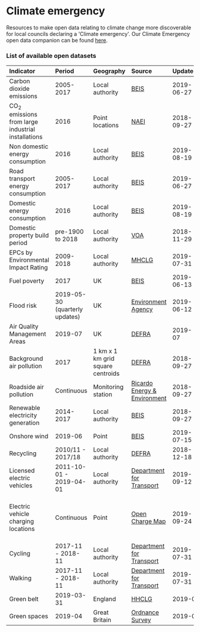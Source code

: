 # Climate emergency

Resources to make open data relating to climate change more discoverable for local councils declaring a 'Climate emergency'. Our Climate Emergency open data companion can be found <a href="https://www.trafforddatalab.io/climate_emergency" target="_blank">here</a>.     

### List of available open datasets

|Indicator |Period |Geography |Source |Updated |Licence |Data |Code |
|:---|:---|:---|:---|:---|:---|:---|:---|
|Carbon dioxide emissions |2005-2017 |Local authority |<a href="https://www.gov.uk/government/collections/uk-local-authority-and-regional-carbon-dioxide-emissions-national-statistics" target="_blank">BEIS</a> | 2019-06-27 |<a href="http://www.nationalarchives.gov.uk/doc/open-government-licence/version/3/" target="_blank">OGL v3.0</a> |<a href="data/co2_emissions.csv" target="_blank">view</a> | <a href="code/co2_emissions.R" target="_blank">view</a> |
|CO<sub>2</sub> emissions from large industrial installations |2016 |Point locations |<a href="https://naei.beis.gov.uk/data/map-large-source" target="_blank">NAEI</a> | 2018-09-27 |<a href="http://www.nationalarchives.gov.uk/doc/open-government-licence/version/3/" target="_blank">OGL v3.0</a> |<a href="data/large_point_sources.csv" target="_blank">view</a> |<a href="code/large_point_sources.R" target="_blank">view</a>  |
|Non domestic energy consumption |2016 |Local authority |<a href="https://www.gov.uk/government/statistical-data-sets/total-final-energy-consumption-at-regional-and-local-authority-level" target="_blank">BEIS</a> | 2019-08-19 |<a href="http://www.nationalarchives.gov.uk/doc/open-government-licence/version/3/" target="_blank">OGL v3.0</a> |<a href="data/non_domestic_energy_consumption.csv" target="_blank">view</a> |<a href="code/non_domestic_energy_consumption.R" target="_blank">view</a>  |
|Road transport energy consumption |2005-2017 |Local authority |<a href="https://www.gov.uk/government/statistical-data-sets/road-transport-energy-consumption-at-regional-and-local-authority-level" target="_blank">BEIS</a> | 2019-06-27 |<a href="http://www.nationalarchives.gov.uk/doc/open-government-licence/version/3/" target="_blank">OGL v3.0</a> |<a href="data/road_transport_energy_consumption.csv" target="_blank">view</a> |<a href="code/road_transport_energy_consumption.R" target="_blank">view</a>  |
|Domestic energy consumption |2016 |Local authority |<a href="https://www.gov.uk/government/statistical-data-sets/total-final-energy-consumption-at-regional-and-local-authority-level" target="_blank">BEIS</a> | 2019-08-19 |<a href="http://www.nationalarchives.gov.uk/doc/open-government-licence/version/3/" target="_blank">OGL v3.0</a> |<a href="data/domestic_energy_consumption.csv" target="_blank">view</a> |<a href="code/domestic_energy_consumption.R" target="_blank">view</a>  |
|Domestic property build period |pre-1900 to 2018 |Local authority |<a href="https://www.gov.uk/government/statistics/council-tax-stock-of-properties-2018" target="_blank">VOA</a> | 2018-11-29 |<a href="http://www.nationalarchives.gov.uk/doc/open-government-licence/version/3/" target="_blank">OGL v3.0</a> |<a href="data/domestic_property_build_period.csv" target="_blank">view</a> |<a href="code/domestic_property_build_period.R" target="_blank">view</a>  |
|EPCs by Environmental Impact Rating |2009-2018 |Local authority |<a href="https://assets.publishing.service.gov.uk/government/uploads/system/uploads/attachment_data/file/821971/D2_-_Domestic_EPCs.xlsx" target="_blank">MHCLG</a> | 2019-07-31 |<a href="http://www.nationalarchives.gov.uk/doc/open-government-licence/version/3/" target="_blank">OGL v3.0</a> |<a href="data/domestic_epcs.csv" target="_blank">view</a> |<a href="code/domestic_epcs.R" target="_blank">view</a>  |
|Fuel poverty |2017 |UK |<a href="https://www.gov.uk/government/statistics/sub-regional-fuel-poverty-data-2019" target="_blank">BEIS</a> | 2019-06-13 |<a href="http://www.nationalarchives.gov.uk/doc/open-government-licence/version/3/" target="_blank">OGL v3.0</a> |<a href="data/fuel_poverty.csv" target="_blank">view</a> |<a href="code/fuel_poverty.R" target="_blank">view</a>  |
|Flood risk |2019-05-30 (quarterly updates) |UK |<a href="https://data.gov.uk/dataset/risk-of-flooding-from-rivers-and-sea1" target="_blank">Environment Agency</a> | 2019-06-12 |<a href="http://www.nationalarchives.gov.uk/doc/open-government-licence/version/3/" target="_blank">OGL v3.0</a> |n/a |<a href="code/flood_risk.R" target="_blank">view</a>  |
|Air Quality Management Areas |2019-07 |UK |<a href="https://uk-air.defra.gov.uk/aqma/maps" target="_blank">DEFRA</a> |2019-07 |<a href="http://www.nationalarchives.gov.uk/doc/open-government-licence/version/3/" target="_blank">OGL v3.0</a> |n/a |<a href="code/aqma.R" target="_blank">view</a>  |
|Background air pollution |2017 |1 km x 1 km grid square centroids |<a href="https://uk-air.defra.gov.uk/data/laqm-background-maps?year=2017" target="_blank">DEFRA</a> | 2018-09-27 |<a href="http://www.nationalarchives.gov.uk/doc/open-government-licence/version/3/" target="_blank">OGL v3.0</a> |<a href="data/background_air_pollution.zip" target="_blank">view</a>  |<a href="code/background_air_pollution.R" target="_blank">view</a> |
|Roadside air pollution |Continuous |Monitoring station |<a href="https://www.airqualityengland.co.uk/" target="_blank">Ricardo Energy & Environment</a> | 2018-09-27 |<a href="http://www.nationalarchives.gov.uk/doc/open-government-licence/version/3/" target="_blank">OGL v3.0</a> |n/a  |<a href="code/roadside_air_pollution.R" target="_blank">view</a> |
|Renewable electricity generation |2014-2017 |Local authority |<a href="https://www.gov.uk/government/statistics/regional-renewable-statistics" target="_blank">BEIS</a> | 2018-09-27 |<a href="http://www.nationalarchives.gov.uk/doc/open-government-licence/version/3/" target="_blank">OGL v3.0</a> |<a href="data/renewable_electricity_generation.csv" target="_blank">view</a> |<a href="code/renewable_electricity_generation.R" target="_blank">view</a>  |
|Onshore wind |2019-06 |Point |<a href="https://www.gov.uk/government/publications/renewable-energy-planning-database-monthly-extract" target="_blank">BEIS</a> | 2019-07-15 |<a href="http://www.nationalarchives.gov.uk/doc/open-government-licence/version/3/" target="_blank">OGL v3.0</a> |<a href="data/onshore_wind.csv" target="_blank">view</a> |<a href="code/onshore_wind.R" target="_blank">view</a>  |
|Recycling |2010/11 - 2017/18 |Local authority |<a href="https://www.gov.uk/government/statistical-data-sets/env18-local-authority-collected-waste-annual-results-tables" target="_blank">DEFRA</a> | 2018-12-18 |<a href="http://www.nationalarchives.gov.uk/doc/open-government-licence/version/3/" target="_blank">OGL v3.0</a> |<a href="data/recycling.csv" target="_blank">view</a> |<a href="code/recycling.R" target="_blank">view</a>  |
|Licensed electric vehicles |2011-10-01 - 2019-04-01 |Local authority |<a href="https://www.gov.uk/government/statistical-data-sets/all-vehicles-veh01" target="_blank">Department for Transport </a> | 2019-09-12 |<a href="http://www.nationalarchives.gov.uk/doc/open-government-licence/version/3/" target="_blank">OGL v3.0</a> |<a href="data/electric_vehicles.csv" target="_blank">view</a> |<a href="code/electric_vehicles.R" target="_blank">view</a> |
|Electric vehicle charging locations |Continuous |Point |<a href="https://www.openchargemap.io" target="_blank">Open Charge Map</a> |2019-09-24 |<a href="https://creativecommons.org/licenses/by-sa/4.0/" target="_blank">Creative Commons Attribution-ShareAlike 4.0 International</a> |n/a | <a href="code/electric_vehicle_charging_locations.R" target="_blank">view</a> | |
|Cycling |2017-11 - 2018-11 |Local authority |<a href="https://www.gov.uk/government/statistical-data-sets/walking-and-cycling-statistics-cw" target="_blank">Department for Transport</a> | 2019-07-31 |<a href="http://www.nationalarchives.gov.uk/doc/open-government-licence/version/3/" target="_blank">OGL v3.0</a> |<a href="data/cycling.csv" target="_blank">view</a> |<a href="code/cycling.R" target="_blank">view</a> |
|Walking |2017-11 - 2018-11 |Local authority |<a href="https://www.gov.uk/government/statistical-data-sets/walking-and-cycling-statistics-cw" target="_blank">Department for Transport</a> | 2019-07-31 |<a href="http://www.nationalarchives.gov.uk/doc/open-government-licence/version/3/" target="_blank">OGL v3.0</a> |<a href="data/walking.csv" target="_blank">view</a> |<a href="code/walking.R" target="_blank">view</a> |
|Green belt |2019-03-31 |England |<a href="https://www.gov.uk/government/collections/green-belt-statistics" target="_blank">HHCLG</a> |2019-0 |<a href="http://www.nationalarchives.gov.uk/doc/open-government-licence/version/3/" target="_blank">OGL v3.0</a> |<a href="data/green_belt.csv" target="_blank">view</a> |<a href="code/green_belt.R" target="_blank">view</a>   |
|Green spaces |2019-04  |Great Britain |<a href="https://www.ordnancesurvey.co.uk/business-and-government/products/os-open-greenspace.html" target="_blank">Ordnance Survey</a> |2019-0 |<a href="http://www.nationalarchives.gov.uk/doc/open-government-licence/version/3/" target="_blank">OGL v3.0</a> |n/a|<a href="code/greenspaces.R" target="_blank">view</a>   |
